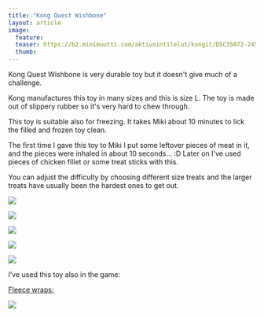 ```yaml
---
title: "Kong Quest Wishbone"
layout: article
image:
  feature:
  teaser: https://b2.minimuutti.com/aktivointilelut/kongit/DSC35072-245px.jpg
  thumb:
---
```


Kong Quest Wishbone is very durable toy but it doesn't give much of a challenge.

Kong manufactures this toy in many sizes and this is size L. The toy is made out of slippery rubber so it's very hard to chew through.

This toy is suitable also for freezing. It takes Miki about 10 minutes to lick the filled and frozen toy clean.

The first time I gave this toy to Miki I put some leftover pieces of meat in it, and the pieces were inhaled in about 10 seconds… :D Later on I've used pieces of chicken fillet or some treat sticks with this.

You can adjust the difficulty by choosing different size treats and the larger treats have usually been the hardest ones to get out.

![](https://b2.minimuutti.com/aktivointilelut/kongit/DSC34912-800px.jpg)

![](https://b2.minimuutti.com/aktivointilelut/kongit/DSC34977-800px.jpg)

![](https://b2.minimuutti.com/aktivointilelut/kongit/DSC35072-800px.jpg)

![](https://b2.minimuutti.com/aktivointilelut/kongit/DSC35101-800px.jpg)

![](https://b2.minimuutti.com/aktivointilelut/kongit/DSC25949_2-800px.jpg)

I’ve used this toy also in the game:

[Fleece wraps:](/en/brain-games/fleece-wraps/)

[![](https://b2.minimuutti.com/aktivointi/fleecekiepit/DS06895-800px.jpg)](/en/brain-games/fleece-wraps/)
